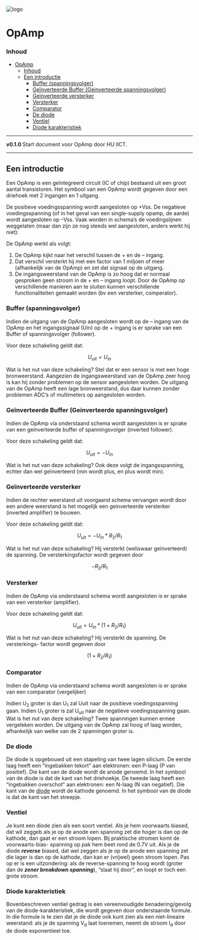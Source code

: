 ![logo](../capacitor/img/Capacitor.svg) [](logo-id)

# OpAmp[](title-id)

### Inhoud[](toc-id)

- [OpAmp](#opamp)
    - [Inhoud](#inhoud)
  - [Een introductie](#een-introductie)
    - [Buffer (spanningsvolger)](#buffer-spanningsvolger)
    - [Geïnverteerde Buffer (Geinverteerde spanningsvolger)](#geïnverteerde-buffer-geinverteerde-spanningsvolger)
    - [Geïnverteerde versterker](#geïnverteerde-versterker)
    - [Versterker](#versterker)
    - [Comparator](#comparator)
    - [De diode](#de-diode)
    - [Ventiel](#ventiel)
    - [Diode karakteristiek](#diode-karakteristiek)

---

**v0.1.0 [](version-id)** Start document voor OpAmp door HU IICT[](author-id).

---

## Een introductie

Een OpAmp is een geïntegreerd circuit (IC of chip) bestaand uit een groot aantal transistoren. Het symbool van een OpAmp wordt gegeven door een driehoek met 2 ingangen en 1 uitgang.

De positieve voedingsspanning wordt aangesloten op +Vss. De negatieve voedingsspanning (of in het geval van een single-supply opamp, de aarde) wordt aangesloten op –Vss. Vaak worden in schema’s de voedingslijnen weggelaten (maar dan zijn ze nog steeds wel aangesloten, anders werkt hij niet):

De OpAmp werkt als volgt:
1.	De OpAmp kijkt naar het verschil tussen de + en de – ingang.
2.	Dat verschil versterkt hij met een factor van 1 miljoen of meer (afhankelijk van de OpAmp) en zet dat signaal op de uitgang.
3.	De ingangsweerstand van de OpAmp is zo hoog dat er normaal gesproken geen stroom in de + en – ingang loopt.
Door de OpAmp op verschillende manieren aan te sluiten kunnen verschillende functionaliteiten gemaakt worden (bv een versterker, comperator). 

###	Buffer (spanningsvolger)
Indien de uitgang van de OpAmp aangesloten wordt op de – ingang van de OpAmp en het ingangssignaal (Uin) op de + ingang is er sprake van een Buffer of spanningsvolger (follower).

Voor deze schakeling geldt dat:

$$
U_{uit} = U_{in}
$$

Wat is het nut van deze schakeling? Stel dat er een sensor is met een hoge bronweerstand. Aangezien de ingangsweerstand van de OpAmp zeer hoog is kan hij zonder problemen op de sensor aangesloten worden. De uitgang van de OpAmp heeft een lage bronweerstand, dus daar kunnen zonder problemen ADC’s of multimeters op aangesloten worden.

### Geïnverteerde Buffer (Geinverteerde spanningsvolger)

Indien de OpAmp via onderstaand schema wordt aangesloten is er sprake van een geinverteerde buffer of spanningsvolger (inverted follower).

Voor deze schakeling geldt dat:

$$
U_{uit} = −U_{in}
$$

Wat is het nut van deze schakeling? Ook deze volgt de ingangsspanning, echter dan wel geïnverteerd (min wordt plus, en plus wordt min).

### Geïnverteerde versterker

Indien de rechter weerstand uit voorgaand schema vervangen wordt door een andere weerstand is het mogelijk een geinverteerde versterker (inverted amplifier) te bouwen.

Voor deze schakeling geldt dat:

$$
U_{uit} = −U_{in} * R_2/R_1
$$

Wat is het nut van deze schakeling? Hij versterkt (weliswaar geïnverteerd) de spanning. De versterkingsfactor wordt gegeven door 

$$
-R_2 / R_1
$$

### Versterker

Indien de OpAmp via onderstaand schema wordt aangesloten is er sprake van een versterker (amplifier).

Voor deze schakeling geldt dat:

$$
U_{uit} = U_{in} * ( 1+ R_2/R_1)
$$

Wat is het nut van deze schakeling? Hij versterkt de spanning. De versterkings- factor wordt gegeven door 

$$
( 1+ R_2/R_1)
$$

### Comparator

Indien de OpAmp via onderstaand schema wordt aangesloten is er sprake van een comparator (vergelijker)

Indien U<sub>2</sub> groter is dan U<sub>1</sub> zal Uuit naar de positieve voedingsspanning gaan. Indien U<sub>1</sub> groter is zal U<sub>uit</sub> naar de negatieve voedingsspanning gaan. Wat  is het nut van deze schakeling? Twee spanningen kunnen ermee vergeleken worden. De uitgang van de OpAmp zal hoog of laag worden, afhankelijk van welke van de 2 spanningen groter is.

### De diode

De diode is opgebouwd uit een stapeling van twee lagen silicium. De eerste laag heeft een “ingebakken tekort” aan elektronen: een P-laag (P van positief). Die kant van de diode wordt de anode genoemd. In het symbool van de diode is dat de kant van het driehoekje. De tweede laag heeft een “ingebakken overschot” aan elektronen: een N-laag (N van negatief). Die kant van de [diode](../../diode/README.md) wordt de kathode genoemd. In het symbool van de diode is dat de kant van het streepje.

### Ventiel
Je kunt een diode zien als een soort ventiel. Als je hem voorwaarts biased, dat wil zeggeb als je op de anode een spanning zet die hoger is dan op de kathode, dan gaat er een stroom lopen. Bij praktische stromen komt de voorwaarts-bias- spanning op pak hem beet rond de 0.7V uit. Als je de diode ***reverse*** biased, dat wel zeggen als je op de anode een spanning zet die lager is dan op de kathode, dan kan er (vrijwel) geen stroom lopen. Pas op er is een uitzondering:  als  de reverse-spanning te hoog wordt (groter dan de ***zener breakdown spanning***), “slaat hij door”, en loopt er toch een grote stroom.

###	Diode karakteristiek
Bovenbeschreven ventiel gedrag is een vereenvoudigde benadering/gevolg van de diode-karakteristiek, die wordt gegeven door onderstaande formule. In die formule is te zien dat je de diode ook kunt zien als een niet-lineaire weerstand: als je de spanning V<sub>d</sub> laat toenemen, neemt de stroom I<sub>d</sub> door de diode exponentieel toe.

